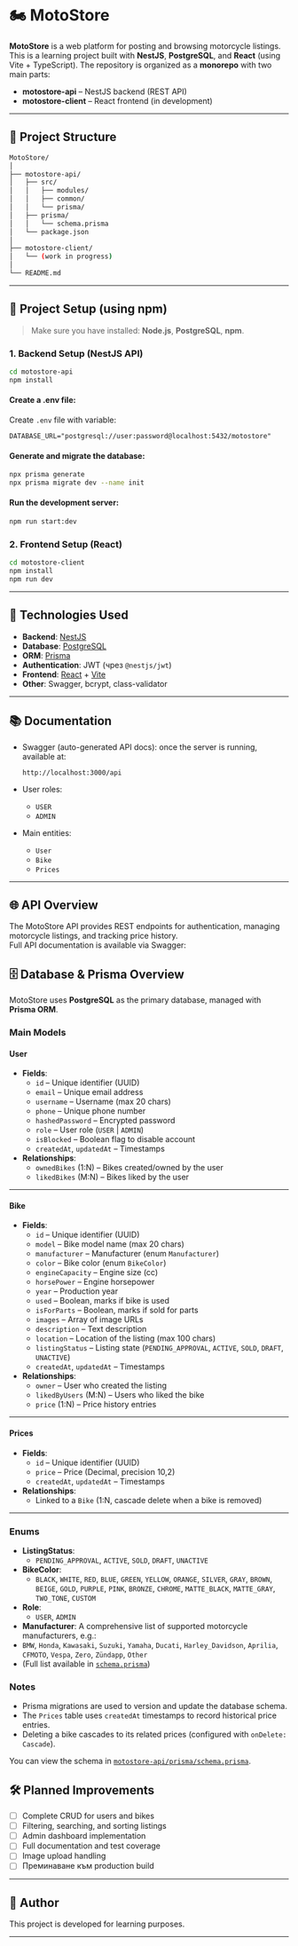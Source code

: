# 🏍️ MotoStore

**MotoStore** is a web platform for posting and browsing motorcycle listings. This is a learning project built with **NestJS**, **PostgreSQL**, and **React** (using Vite + TypeScript). The repository is organized as a **monorepo** with two main parts:

- **motostore-api** – NestJS backend (REST API)
- **motostore-client** – React frontend (in development)

---

## 📁 Project Structure

```bash
MotoStore/
│
├── motostore-api/
│   ├── src/
│   │   ├── modules/
│   │   ├── common/
│   │   └── prisma/
│   ├── prisma/
│   │   └── schema.prisma
│   └── package.json
│
├── motostore-client/
│   └── (work in progress)
│
└── README.md
```

---

## 🚀 Project Setup (using npm)

> Make sure you have installed: **Node.js**, **PostgreSQL**, **npm**.

### 1. Backend Setup (NestJS API)

```bash
cd motostore-api
npm install
```

#### Create a .env file:

Create `.env` file with variable:

```env
DATABASE_URL="postgresql://user:password@localhost:5432/motostore"
```

#### Generate and migrate the database:

```bash
npx prisma generate
npx prisma migrate dev --name init
```

#### Run the development server:

```bash
npm run start:dev
```

### 2. Frontend Setup (React)

```bash
cd motostore-client
npm install
npm run dev
```

---

## 🧩 Technologies Used

- **Backend**: [NestJS](https://nestjs.com/)
- **Database**: [PostgreSQL](https://www.postgresql.org/)
- **ORM**: [Prisma](https://www.prisma.io/)
- **Authentication**: JWT (чрез `@nestjs/jwt`)
- **Frontend**: [React](https://reactjs.org/) + [Vite](https://vitejs.dev/)
- **Other**: Swagger, bcrypt, class-validator

---

## 📚 Documentation

- Swagger (auto-generated API docs): once the server is running, available at:

  ```
  http://localhost:3000/api
  ```

- User roles:

  - `USER`
  - `ADMIN`

- Main entities:
  - `User`
  - `Bike`
  - `Prices`

---

## 🌐 API Overview

The MotoStore API provides REST endpoints for authentication, managing motorcycle listings, and tracking price history.  
Full API documentation is available via Swagger:

## 🗄️ Database & Prisma Overview

MotoStore uses **PostgreSQL** as the primary database, managed with **Prisma ORM**.

### Main Models

#### User

- **Fields**:
  - `id` – Unique identifier (UUID)
  - `email` – Unique email address
  - `username` – Username (max 20 chars)
  - `phone` – Unique phone number
  - `hashedPassword` – Encrypted password
  - `role` – User role (`USER` | `ADMIN`)
  - `isBlocked` – Boolean flag to disable account
  - `createdAt`, `updatedAt` – Timestamps
- **Relationships**:
  - `ownedBikes` (1:N) – Bikes created/owned by the user
  - `likedBikes` (M:N) – Bikes liked by the user

---

#### Bike

- **Fields**:
  - `id` – Unique identifier (UUID)
  - `model` – Bike model name (max 20 chars)
  - `manufacturer` – Manufacturer (enum `Manufacturer`)
  - `color` – Bike color (enum `BikeColor`)
  - `engineCapacity` – Engine size (cc)
  - `horsePower` – Engine horsepower
  - `year` – Production year
  - `used` – Boolean, marks if bike is used
  - `isForParts` – Boolean, marks if sold for parts
  - `images` – Array of image URLs
  - `description` – Text description
  - `location` – Location of the listing (max 100 chars)
  - `listingStatus` – Listing state (`PENDING_APPROVAL`, `ACTIVE`, `SOLD`, `DRAFT`, `UNACTIVE`)
  - `createdAt`, `updatedAt` – Timestamps
- **Relationships**:
  - `owner` – User who created the listing
  - `likedByUsers` (M:N) – Users who liked the bike
  - `price` (1:N) – Price history entries

---

#### Prices

- **Fields**:
  - `id` – Unique identifier (UUID)
  - `price` – Price (Decimal, precision 10,2)
  - `createdAt`, `updatedAt` – Timestamps
- **Relationships**:
  - Linked to a `Bike` (1:N, cascade delete when a bike is removed)

---

### Enums

- **ListingStatus**:
  - `PENDING_APPROVAL`, `ACTIVE`, `SOLD`, `DRAFT`, `UNACTIVE`
- **BikeColor**:
  - `BLACK`, `WHITE`, `RED`, `BLUE`, `GREEN`, `YELLOW`, `ORANGE`, `SILVER`, `GRAY`, `BROWN`, `BEIGE`, `GOLD`, `PURPLE`, `PINK`, `BRONZE`, `CHROME`, `MATTE_BLACK`, `MATTE_GRAY`, `TWO_TONE`, `CUSTOM`
- **Role**:
  - `USER`, `ADMIN`
- **Manufacturer**: A comprehensive list of supported motorcycle manufacturers, e.g.:
- `BMW`, `Honda`, `Kawasaki`, `Suzuki`, `Yamaha`, `Ducati`, `Harley_Davidson`, `Aprilia`, `CFMOTO`, `Vespa`, `Zero`, `Zündapp`, `Other`
- (Full list available in [`schema.prisma`](motostore-api/prisma/schema.prisma))

### Notes

- Prisma migrations are used to version and update the database schema.
- The `Prices` table uses `createdAt` timestamps to record historical price entries.
- Deleting a bike cascades to its related prices (configured with `onDelete: Cascade`).

You can view the schema in [`motostore-api/prisma/schema.prisma`](motostore-api/prisma/schema.prisma).

## 🛠 Planned Improvements

- [ ] Complete CRUD for users and bikes
- [ ] Filtering, searching, and sorting listings
- [ ] Admin dashboard implementation
- [ ] Full documentation and test coverage
- [ ] Image upload handling
- [ ] Преминаване към production build

---

## 🧾 Author

This project is developed for learning purposes.

---
